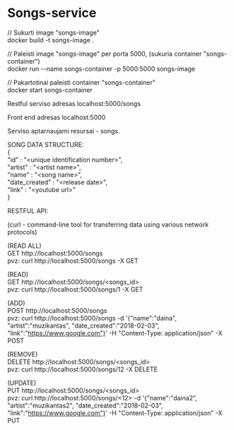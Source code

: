 # Songs-service

// Sukurti image "songs-image" <br>
docker build -t songs-image . <br>

// Paleisti image "songs-image" per porta 5000, (sukuria container "songs-container") <br>
docker run --name songs-container -p 5000:5000 songs-image <br>

// Pakartotinai paleisti container "songs-container" <br>
docker start songs-container <br>

Restful serviso adresas localhost:5000/songs <br>

Front end adresas localhost:5000 <br>

Serviso aptarnaujami resursai - songs. <br>

SONG DATA STRUCTURE: <br>
{ <br>
  "id" : "\<unique identification number\>", <br>
  "artist" : "\<artist name\>", <br>
  "name" : "\<song name\>", <br>
  "date_created" : "\<release date\>", <br>
  "link" : "\<youtube url\>" <br>
}<br>

RESTFUL API: <br>

(curl - command-line tool for transferring data using various network protocols) <br>

(READ ALL) <br>
GET http://localhost:5000/songs <br>
pvz: curl http://localhost:5000/songs -X GET <br>

(READ) <br>
GET http://localhost:5000/songs/<songs_id> <br>
pvz: curl http://localhost:5000/songs/1 -X GET <br>

(ADD) <br>
POST http://localhost:5000/songs <br>
pvz: curl http://localhost:5000/songs -d '{"name":"daina", "artist":"muzikantas", "date_created":"2018-02-03", "link":"https://www.google.com"}' -H "Content-Type: application/json" -X POST <br>

(REMOVE) <br>
DELETE http://localhost:5000/songs/<songs_id> <br>
pvz: curl http://localhost:5000/songs/12 -X DELETE <br>

(UPDATE) <br>
PUT http://localhost:5000/songs/<songs_id> <br>
pvz: curl http://localhost:5000/songs/<12> -d '{"name":"daina2", "artist":"muzikantas2", "date_created":"2018-02-03", "link":"https://www.google.com"}' -H "Content-Type: application/json" -X PUT
